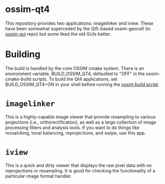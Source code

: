 # ossim-qt4
This repository provides two applications: imagelinker and iview. These have been somewhat superceded by the Qt5-based ossim-geocell (in [ossim-gui](https://github.com/ossimlabs/ossim-gui) repo) but some liked the old GUIs better.

# Building
The build is handled by the core OSSIM cmake system. There is an environment variable, BUILD_OSSIM_QT4, defaulted to "OFF" in the ossim-cmake-build scripts. To build the Qt4 applications, set BUILD_OSSIM_QT4=ON in your shell before running the [ossim build script](https://github.com/ossimlabs/ossim/scripts/build.sh).

# `imagelinker`
This is a highly-capable image viewer that provide resampling to various projections (i.e., orthorectification), as well as a large collection of image processing filters and analysis tools. If you want to do things like mosaicking, tonal balancing, reprojections, and swipe, use this app.

# `iview`
This is a quick and dirty viewer that displays the raw pixel data with no reprojections or resampling. It is good for checking the functionality of a particular image format handler.

